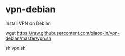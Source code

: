 vpn-debian
==========

Install VPN on Debian


wget https://raw.githubusercontent.com/xiaoq-in/vpn-debian/master/vpn.sh

sh vpn.sh

